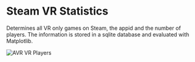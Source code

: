 # Steam VR Statistics
Determines all VR only games on Steam, the appid and the number of players. The information is stored in a sqlite database and evaluated with Matplotlib.

![AVR VR Players](https://github.com/Bamux/Steam_VR_Statistics/blob/master/images/avg_players.png)